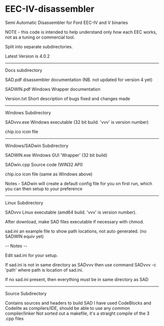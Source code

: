 # EEC-IV-disassembler

Semi Automatic Disassembler for Ford EEC-IV and V binaries

NOTE - this code is intended to help understand only how each EEC works, not as a tuning or commercial tool.

Split into separate subdirectories.

Latest Version is 4.0.2

-------------------------------------------------

Docs subdirectory

SAD.pdf    disassembler documentation (NB. not updated for version 4 yet)

SADWIN.pdf  Windows Wrapper documentation

Version.txt  Short description of bugs fixed and changes made

-------------------------------------------------

Windows Subdirectory

SADvvv.exe   Windows executable      (32 bit build. 'vvv' is version number) 

chip.ico     icon file

---------------------------------------

Windows/SADwin Subdirectory

SADWIN.exe   Windows GUI 'Wrapper'   (32 bit build)

SADwin.cpp   Source code             (WIN32 API)

chip.ico     icon file               (same as Windows above)

Notes -  SADwin will create a default config file for you on first run,
         which you can then setup to your preference

---------------------------------------

Linux Subdirectory 

SADvvv     Linux executable         (amd64 build. 'vvv' is version number).

After download, make SAD files executable if necessary with chmod.

sad.ini    an example file to show path locations, not auto generated. (no SADWIN equiv yet)

-- Notes --

Edit sad.ini for your setup.

If sad.ini is not in same directory as SADvvv  then use command  SADvvv -c 'path'   where path is location of sad.ini.

If no sad.ini present, then everything must be in same directory as SAD

----------------------------------

Source Subdirectory

Contains sources and headers to build SAD
I have used CodeBlocks and Codelite as compilers/IDE, should be able to use any common compiler/linker
Not sorted out a makefile, it's a straight compile of the 3 .cpp files 

